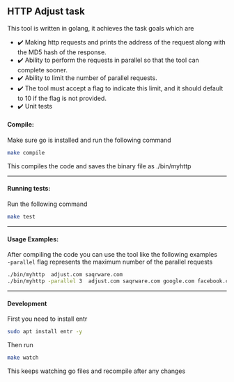 ## HTTP Adjust task

This tool is written in golang, it achieves the task goals which are

- ✔️ Making http requests and prints the address of the request along with the MD5 hash of the response.
- ✔️ Ability to perform the requests in parallel so that the tool can complete sooner.
- ✔️ Ability to limit the number of parallel requests.
- ✔️ The tool must accept a flag to indicate this limit, and it should default to 10 if the flag is not provided.
- ✔️ Unit tests
    
#### Compile:
Make sure go is installed and run the following command

```bash
make compile
```
This compiles the code and saves the binary file as ./bin/myhttp
___
#### Running tests:
Run the following command

```bash
make test
```
___

#### Usage Examples:
After compiling the code you can use the tool like the following examples  
`-parallel` flag represents the maximum number of the parallel requests 
```bash
./bin/myhttp  adjust.com saqrware.com   
./bin/myhttp -parallel 3  adjust.com saqrware.com google.com facebook.com yahoo.com yandex.com twitter.com reddit.com/r/funny reddit.com/r/notfunny baroquemusiclibrary.com   
```

___ 

#### Development

First you need to install entr
```bash
sudo apt install entr -y
```
Then run 
```bash
make watch
```
This keeps watching go files and recompile after any changes
